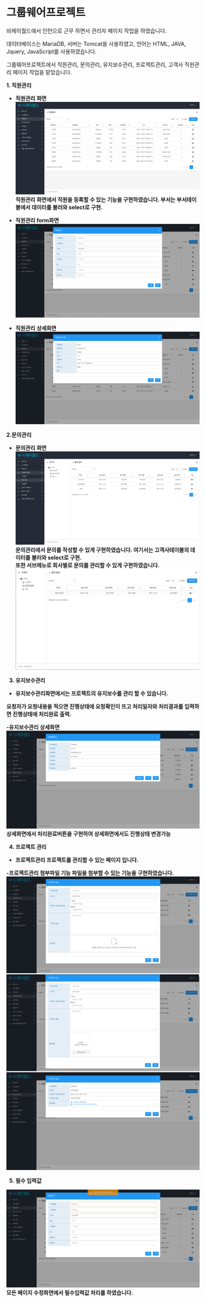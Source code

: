 # 그룹웨어프로젝트
비제이월드에서 인턴으로 근무 하면서 관리자 페이지 작업을 하였습니다.

데이터베이스는 MariaDB, 서버는 Tomcat을 사용하였고, 언어는 HTML, JAVA, Jquery, JavaScript를 사용하였습니다.

그룹웨어프로젝트에서 직원관리, 문의관리, 유지보수관리, 프로젝트관리, 고객사 직원관리 페이지 작업을 맡았습니다.

<b>1. 직원관리<b>
- 직원관리 화면
<img src="image/직원관리.png"></img>
직원관리 화면에서 직원을 등록할 수 있는 기능을 구현하였습니다. 부서는 부서테이블에서 데이터를 불러와 select로 구현.
- 직원관리 form화면
<img src="image/직원관리_form.png"></img>

- 직원관리 상세화면
<img src="image/직원관리_상세.png"></img>

2.문의관리
- 문의관리 화면
<img src="image/서브메뉴.png"></img>
문의관리에서 문의를 작성할 수 있게 구현하였습니다. 여기서는 고객사테이블의 데이터를 불러와 select로 구현.<br>
또한 서브메뉴로 회사별로 문의를 관리할 수 있게 구현하였습니다.
<img src="image/메뉴트리2.png"></img>

3. 유지보수관리
- 유지보수관리화면에서는 프로젝트의 유지보수를 관리 할 수 있습니다.

요청자가 요청내용을 적으면 진행상태에 요청확인이 뜨고 처리일자와 처리결과를 입력하면 진행상태에 처리완료 출력.

-유지보수관리 상세화면
<img src="image/유지보수_수정.png"></img>
상세화면에서 처리완료버튼을 구현하여 상세화면에서도 진행상태 변경가능

4. 프로젝트 관리
- 프로젝트관리
프로젝트를 관리할 수 있는 페이지 입니다.

-프로젝트관리 첨부파일 기능
파일을 첨부할 수 있는 기능을 구현하였습니다.
<img src="image/파일첨부1.png"></img>
<img src="image/파일첨부2.png"></img>
<img src="image/상세_첨부파일.png"></img>

5. 필수 입력값

<img src="image/필수 입력값.png"></img>
모든 페이지 수정화면에서 필수입력값 처리를 하였습니다.

 
